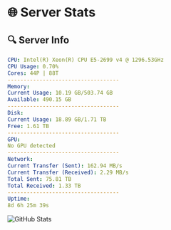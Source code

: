 # 🌐 Server Stats
## 🔍 Server Info
```yaml
CPU: Intel(R) Xeon(R) CPU E5-2699 v4 @ 1296.53GHz
CPU Usage: 0.70%
Cores: 44P | 88T
-----------------------------------
Memory:
Current Usage: 10.19 GB/503.74 GB
Available: 490.15 GB
-----------------------------------
Disk:
Current Usage: 18.89 GB/1.71 TB
Free: 1.61 TB
-----------------------------------
GPU:
No GPU detected
-----------------------------------
Network:
Current Transfer (Sent): 162.94 MB/s
Current Transfer (Received): 2.29 MB/s
Total Sent: 75.81 TB
Total Received: 1.33 TB
-----------------------------------
Uptime:
8d 6h 25m 39s
```
![GitHub Stats](https://img.shields.io/badge/Updated-2025-02-16_05:08:57-blue)